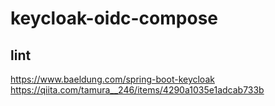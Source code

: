 # keycloak-oidc-compose

## lint
https://www.baeldung.com/spring-boot-keycloak
https://qiita.com/tamura__246/items/4290a1035e1adcab733b
